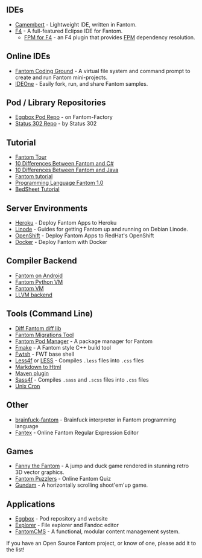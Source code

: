 ## IDEs ##
 - [Camembert](http://www.status302.com/camembert#.VfUFB2SF5Sw) - Lightweight IDE, written in Fantom.
 - [F4](http://www.xored.com/products/f4/) - A full-featured Eclipse IDE for Fantom. 
    - [FPM for F4](https://bitbucket.org/AlienFactory/f4-features/) - an F4 plugin that provides [FPM](http://eggbox.fantomfactory.org/pods/afFpm/) dependency resolution.

## Online IDEs ##
 - [Fantom Coding Ground](http://www.tutorialspoint.com/execute_fantom_online.php) - A virtual file system and command prompt to create and run Fantom mini-projects. 
 - [IDEOne](http://ideone.com/fork/BVOZYC/) - Easily fork, run, and share Fantom samples.

## Pod / Library Repositories ##
 - [Eggbox Pod Repo](http://eggbox.fantomfactory.org/) - on Fantom-Factory
 - [Status 302 Repo](http://repo.status302.com/) - by Status 302

## Tutorial ##
 - [Fantom Tour](http://fantom.org/doc/docIntro/Tour)
 - [10 Differences Between Fantom and C#](http://www.alienfactory.co.uk/articles/syntax-showdown-fantom-vs-csharp)
 - [10 Differences Between Fantom and Java](http://www.alienfactory.co.uk/articles/syntax-showdown-fantom-vs-java)
 - [Fantom tutorial](https://github.com/tomcl/fantom-tutorial)
 - [Programming Language Fantom 1.0](https://www.penflip.com/Hertz/programming-language-fantom-1-0?invite=dE1bRMms)
 - [BedSheet Tutorial](http://www.alienfactory.co.uk/articles/bed-nap-tutorial)

## Server Environments ##
 - [Heroku](https://bitbucket.org/AlienFactory/heroku-buildpack-fantom) - Deploy Fantom Apps to Heroku
 - [Linode](https://bitbucket.org/afrankvt/fantomlinodeguide) - Guides for getting Fantom up and running on Debian Linode.
 - [OpenShift](https://bitbucket.org/AlienFactory/openshift-fantom-quickstart) - Deploy Fantom Apps to RedHat's OpenShift
 - [Docker](https://github.com/chunquedong/dockerFantom) - Deploy Fantom with Docker

## Compiler Backend ##
 - [Fantom on Android](https://bitbucket.org/chunquedong/fan-1.0/)
 - [Fantom Python VM](https://bitbucket.org/_tactics/fantom-pythonvm)
 - [Fantom VM](https://bitbucket.org/chunquedong/fanrun)
 - [LLVM backend](http://code.google.com/p/fan-llvm/source/browse/)

## Tools (Command Line) ##
 - [Diff Fantom diff lib](https://bitbucket.org/dsavenko/diff)
 - [Fantom Migrations Tool](https://bitbucket.org/katox/fantom-migrations)
 - [Fantom Pod Manager](http://eggbox.fantomfactory.org/pods/afFpm/) - A package manager for Fantom
 - [Fmake](https://bitbucket.org/chunquedong/fmake/src) - A Fantom style C++ build tool
 - [Fwtsh](https://bitbucket.org/ivan_inozemtsev/fwtsh/src/c364930b0ff3d8bd5c0c54f4b15933af8ac542ea?at=default) - FWT base shell
 - [Less4f](http://eggbox.fantomfactory.org/pods/afLess4f/doc/) or [LESS](https://bitbucket.org/afrankvt/less) - Compiles `.less` files into `.css` files
 - [Markdown to Html](https://bitbucket.org/afrankvt/markdown)
 - [Maven plugin](https://github.com/xored/fmaven)
 - [Sass4f](http://eggbox.fantomfactory.org/pods/afSass4f/doc/) - Compiles `.sass` and `.scss` files into `.css` files
 - [Unix Cron](https://bitbucket.org/martinlau/cron)

## Other ##
 - [brainfuck-fantom](https://github.com/fraya/brainfuck-fantom) - Brainfuck interpreter in Fantom programming language
 - [Fantex](http://fantex.fantomfactory.org/) - Online Fantom Regular Expression Editor

## Games ##
 - [Fanny the Fantom](http://fanny.fantomfactory.org/) - A jump and duck game rendered in stunning retro 3D vector graphics.
 - [Fantom Puzzlers](http://ksat.me/fantom-puzzlers/) - Online Fantom Quiz
 - [Gundam](http://gundam.fantomfactory.org/) - A horizontally scrolling shoot'em'up game.

## Applications ##
 - [Eggbox](http://eggbox.fantomfactory.org/pods/afEggbox/doc/) - Pod repository and website
 - [Explorer](http://eggbox.fantomfactory.org/pods/afExplorer/doc/) - File explorer and Fandoc editor
 - [FantomCMS](https://github.com/jcriquet/FantomCMS) - A functional, modular content management system.

If you have an Open Source Fantom project, or know of one, please add it to the list!
